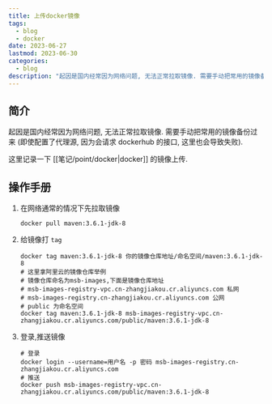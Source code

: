 ```yaml
---
title: 上传docker镜像
tags:
  - blog
  - docker
date: 2023-06-27
lastmod: 2023-06-30
categories:
  - blog
description: "起因是国内经常因为网络问题, 无法正常拉取镜像. 需要手动把常用的镜像备份过来 (即使配置了代理源, 因为会请求 dockerhub 的接口, 这里也会导致失败).这里记录一下 [[笔记/point/docker|docker]] 的镜像上传."
---
```


## 简介

起因是国内经常因为网络问题, 无法正常拉取镜像. 需要手动把常用的镜像备份过来 (即使配置了代理源, 因为会请求 dockerhub 的接口, 这里也会导致失败).

这里记录一下 [[笔记/point/docker|docker]] 的镜像上传.

## 操作手册

1. 在网络通常的情况下先拉取镜像

   ```shell
   docker pull maven:3.6.1-jdk-8
   ```

2. 给镜像打 `tag`

   ```shell
   docker tag maven:3.6.1-jdk-8 你的镜像仓库地址/命名空间/maven:3.6.1-jdk-8
   # 这里拿阿里云的镜像仓库举例
   # 镜像仓库命名为msb-images,下面是镜像仓库地址
   # msb-images-registry-vpc.cn-zhangjiakou.cr.aliyuncs.com 私网
   # msb-images-registry.cn-zhangjiakou.cr.aliyuncs.com 公网
   # public 为命名空间
   docker tag maven:3.6.1-jdk-8 msb-images-registry-vpc.cn-zhangjiakou.cr.aliyuncs.com/public/maven:3.6.1-jdk-8
   ```

3. 登录,推送镜像

   ```shell
   # 登录
   docker login --username=用户名 -p 密码 msb-images-registry.cn-zhangjiakou.cr.aliyuncs.com
   # 推送
   docker push msb-images-registry-vpc.cn-zhangjiakou.cr.aliyuncs.com/public/maven:3.6.1-jdk-8
   ```
